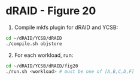 # dRAID - Figure 20

1. Compile mkfs plugin for dRAID and YCSB:
```Bash
cd ~/dRAID/YCSB/dRAID
./compile.sh objstore
```

2. For each workload, run:
```Bash
cd ~/dRAID/YCSB/dRAID/fig20
./run.sh <workload> # must be one of [A,B,C,D,F]
```